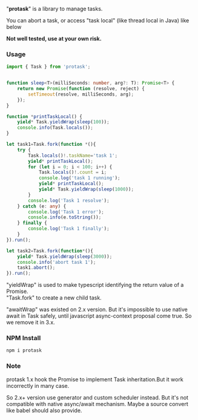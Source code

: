 


"**protask**" is a library to manage tasks.

You can abort a task, or access "task local" (like thread local in Java) like below

**Not well tested, use at your own risk.**


### Usage


``` typescript
import { Task } from 'protask';


function sleep<T>(milliSeconds: number, arg?: T): Promise<T> {
    return new Promise(function (resolve, reject) {
        setTimeout(resolve, milliSeconds, arg);
    });
}

function *printTaskLocal() {
    yield* Task.yieldWrap(sleep(100));
    console.info(Task.locals());
}

let task1=Task.fork(function *(){
    try {
        Task.locals()!.taskName='task 1';
        yield* printTaskLocal();
        for (let i = 0; i < 100; i++) {
            Task.locals()!.count = i;
            console.log('task 1 running');
            yield* printTaskLocal();
            yield* Task.yieldWrap(sleep(1000));
        }
        console.log('Task 1 resolve');
    } catch (e: any) {
        console.log('Task 1 error');
        console.info(e.toString());
    } finally {
        console.log('Task 1 finally');
    }
}).run();

let task2=Task.fork(function*(){
    yield* Task.yieldWrap(sleep(3000));
    console.info('abort task 1');
    task1.abort();
}).run();


```


"yieldWrap" is used to make typescript identifying the return value of a Promise.  
"Task.fork" to create a new child task.

"awaitWrap" was existed on 2.x version. But it's impossible to use native await in Task safely, until javascript async-context proposal come true.
So we remove it in 3.x.

### NPM Install 

```sh
npm i protask
```

### Note
protask 1.x hook the Promise to implement Task inheritation.But it work incorrectly in many case.

So 2.x+ version use generator and custom scheduler instead. But it's not compatible with native async/await mechanism. Maybe a source convert like babel should also provide.


